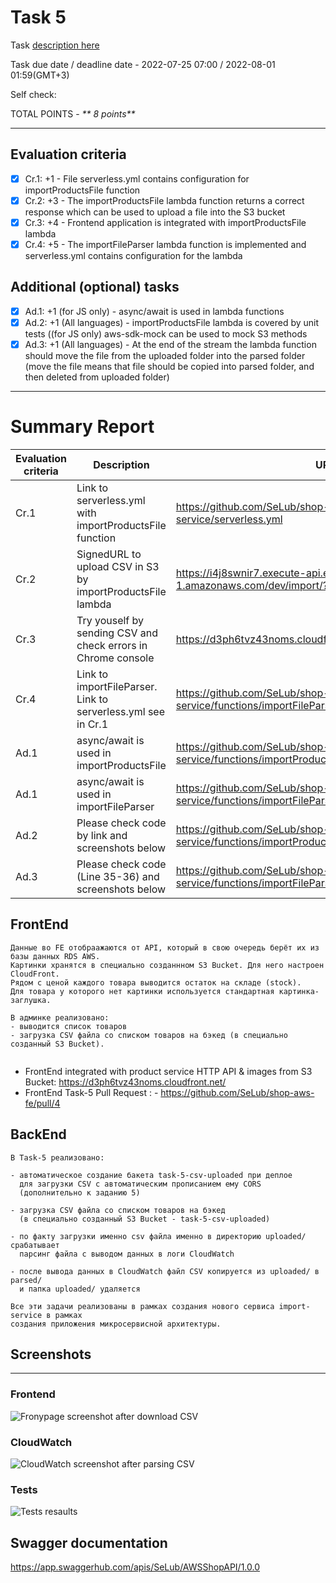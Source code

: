 # __Task 5__

Task [description here](https://github.com/EPAM-JS-Competency-center/cloud-development-course-initial/blob/main/5_integration_with_s3/task.md)

Task due date / deadline date - 2022-07-25 07:00 / 2022-08-01 01:59(GMT+3)

Self check:
 
 TOTAL POINTS - _** 8 points**_
 
-----------
## __Evaluation criteria__

- [x] Cr.1: +1 - File serverless.yml contains configuration for importProductsFile function
- [x] Cr.2: +3 - The importProductsFile lambda function returns a correct response which can be used to upload a file into the S3 bucket
- [x] Cr.3: +4 - Frontend application is integrated with importProductsFile lambda
- [x] Cr.4: +5 - The importFileParser lambda function is implemented and serverless.yml contains configuration for the lambda

## __Additional (optional) tasks__

- [x] Ad.1: +1 (for JS only) - async/await is used in lambda functions
- [x] Ad.2: +1 (All languages) - importProductsFile lambda is covered by unit tests ((for JS only) aws-sdk-mock can be used to mock S3 methods
- [x] Ad.3: +1 (All languages) - At the end of the stream the lambda function should move the file from the uploaded folder into the parsed folder (move the file means that file should be copied into parsed folder, and then deleted from uploaded folder)
------------

# __Summary Report__
Evaluation criteria   | Description | URL 
-------|--------------|-----
Cr.1 | Link to serverless.yml with importProductsFile function   | https://github.com/SeLub/shop-aws-be/blob/task-5/import-service/serverless.yml
Cr.2 | SignedURL to upload CSV in S3 by importProductsFile lambda | https://i4j8swnir7.execute-api.eu-central-1.amazonaws.com/dev/import/?name=products.csv
Cr.3 | Try youself by sending CSV and check errors in Chrome console | https://d3ph6tvz43noms.cloudfront.net/admin/products
Cr.4 | Link to importFileParser. Link to serverless.yml see in Cr.1 | https://github.com/SeLub/shop-aws-be/blob/task-5/import-service/functions/importFileParser/importFileParser.js
Ad.1 | async/await is used in importProductsFile | https://github.com/SeLub/shop-aws-be/blob/task-5/import-service/functions/importProductsFile/importProductsFile.js
Ad.1 | async/await is used in importFileParser | https://github.com/SeLub/shop-aws-be/blob/task-5/import-service/functions/importFileParser/importFileParser.js
Ad.2 | Please check code by link and screenshots below | https://github.com/SeLub/shop-aws-be/blob/task-5/import-service/functions/importProductsFile/importProductsFile.test.js
Ad.3 | Please check code (Line 35-36) and screenshots below | https://github.com/SeLub/shop-aws-be/blob/task-5/import-service/functions/importFileParser/importFileParser.js

## __FrontEnd__

```
Данные во FE отобраажаются от API, который в свою очередь берёт их из базы данных RDS AWS.
Картинки хранятся в специально созданнном S3 Bucket. Для него настроен CloudFront.
Рядом с ценой каждого товара выводится остаток на складе (stock).
Для товара у которого нет картинки используется стандартная картинка-заглушка.

В админке реализовано: 
- выводится список товаров
- загрузка CSV файла со списком товаров на бэкед (в специально созданный S3 Bucket).


```

* FrontEnd integrated with product service HTTP API & images from S3 Bucket: https://d3ph6tvz43noms.cloudfront.net/ 
* FrontEnd Task-5 Pull Request : - https://github.com/SeLub/shop-aws-fe/pull/4

## __BackEnd__

```
В Task-5 реализовано: 

- автоматическое создание бакета task-5-csv-uploaded при деплое
  для загрузки CSV с автоматичеcким прописанием ему CORS
  (дополнительно к заданию 5)

- загрузка CSV файла со списком товаров на бэкед 
  (в специально созданный S3 Bucket - task-5-csv-uploaded)

- по факту загрузки именно csv файла именно в директорию uploaded/ срабатывает
  парсинг файла с выводом данных в логи CloudWatch

- после вывода данных в CloudWatch файл CSV копируется из uploaded/ в parsed/
  и папка uploaded/ удаляется

Все эти задачи реализованы в рамках создания нового сервиса import-service в рамках
создания приложения микросервисной архитектуры.

```

## Screenshots 

------------

### Frontend

![Fronypage screenshot after download CSV](frontpage.png)

### CloudWatch

![CloudWatch screenshot after parsing CSV](cloudwatch.png)

### Tests

![Tests resaults](tests.png)

## __Swagger documentation__

https://app.swaggerhub.com/apis/SeLub/AWSShopAPI/1.0.0
